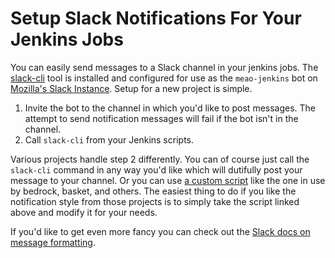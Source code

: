 # Setup Slack Notifications For Your Jenkins Jobs

You can easily send messages to a Slack channel in your jenkins jobs.
The [slack-cli](https://pypi.org/project/slack-cli/) tool is installed
and configured for use as the `meao-jenkins` bot on 
[Mozilla's Slack Instance](https://mozilla.slack.com). Setup for a new
project is simple.

1. Invite the bot to the channel in which you'd like to post messages.
   The attempt to send notification messages will fail if the bot isn't
   in the channel.
2. Call `slack-cli` from your Jenkins scripts.

Various projects handle step 2 differently. You can of course just call
the `slack-cli` command in any way you'd like which will dutifully post
your message to your channel. Or you can use [a custom script](./slack-notify.sh)
like the one in use by bedrock, basket, and others. The easiest thing to
do if you like the notification style from those projects is
to simply take the script linked above and modify it for your needs.

If you'd like to get even more fancy you can check out the
[Slack docs on message formatting](https://api.slack.com/docs/message-formatting).
